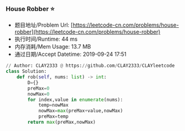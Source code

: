 
### House Robber :star:
- 题目地址/Problem Url: [https://leetcode-cn.com/problems/house-robber](https://leetcode-cn.com/problems/house-robber)
- 执行时间/Runtime: 44 ms 
- 内存消耗/Mem Usage: 13.7 MB
- 通过日期/Accept Datetime: 2019-09-24 17:51
```python
// Author: CLAY2333 @ https://github.com/CLAY2333/CLAYleetcode
class Solution:
    def rob(self, nums: list) -> int:
        D={}
        preMax=0
        nowMax=0
        for index,value in enumerate(nums):
            temp=nowMax
            nowMax=max(preMax+value,nowMax)
            preMax=temp
        return max(preMax,nowMax)

```

